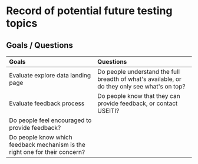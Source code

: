 # Record of potential future testing topics

## Goals / Questions
Goals | Questions
:----- | :---------
Evaluate explore data landing page | Do people understand the full breadth of what's available, or do they only see what's on top?
Evaluate feedback process | Do people know that they can provide feedback, or contact USEITI?
 | Do people feel encouraged to provide feedback?
 | Do people know which feedback mechanism is the right one for their concern?
